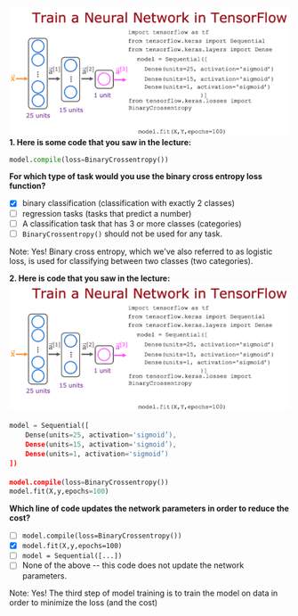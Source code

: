 ![](./Imgs/C2W2Q1_Img1.png)
**1. Here is some code that you saw in the lecture:**

```python
model.compile(loss=BinaryCrossentropy())
```

**For which type of task would you use the binary cross entropy loss function?**

- [x] binary classification (classification with exactly 2 classes)
- [ ] regression tasks (tasks that predict a number)
- [ ] A classification task that has 3 or more classes (categories)
- [ ] `BinaryCrossentropy()` should not be used for any task.

Note: Yes! Binary cross entropy, which we've also referred to as logistic loss, is used for classifying between two classes (two categories).

**2. Here is code that you saw in the lecture:**
![](./Imgs/C2W2Q1_Img2.png)
```python
model = Sequential([
    Dense(units=25, activation='sigmoid’),
    Dense(units=15, activation='sigmoid’),
    Dense(units=1, activation='sigmoid’)
])

model.compile(loss=BinaryCrossentropy())
model.fit(X,y,epochs=100)
```
**Which line of code updates the network parameters in order to reduce the cost?**

- [ ] `model.compile(loss=BinaryCrossentropy())`
- [x] `model.fit(X,y,epochs=100)`
- [ ] `model = Sequential([...])`
- [ ] None of the above -- this code does not update the network parameters.

Note: Yes! The third step of model training is to train the model on data in order to minimize the loss (and the cost)